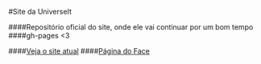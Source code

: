 #Site da UniverseIt

####Repositório oficial do site, onde ele vai continuar por um bom tempo
####gh-pages <3

####[Veja o site atual](http://UniverseIt.github.io)
####[Página do Face](https://www.facebook.com/pages/Universe-It/111334529216997)

